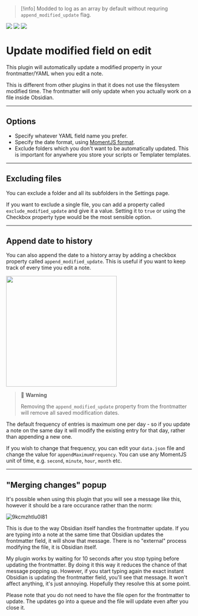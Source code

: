 > [!info]
> Modded to log as an array by default without requring `append_modified_update` flag.

![](https://img.shields.io/github/license/alangrainger/obsidian-frontmatter-modified-date) ![](https://img.shields.io/github/v/release/alangrainger/obsidian-frontmatter-modified-date?style=flat-square) ![](https://img.shields.io/github/downloads/alangrainger/obsidian-frontmatter-modified-date/total)

# Update modified field on edit

This plugin will automatically update a modified property in your frontmatter/YAML when you edit a note.

This is different from other plugins in that it does not use the filesystem modified time. The frontmatter will only update when you actually work on a file inside Obsidian.

---

## Options

- Specify whatever YAML field name you prefer.
- Specify the date format, using [MomentJS format](https://momentjs.com/docs/#/displaying/format/).
- Exclude folders which you don't want to be automatically updated. This is important for anywhere you store your scripts or Templater templates.

---

## Excluding files

You can exclude a folder and all its subfolders in the Settings page.

If you want to exclude a single file, you can add a property called `exclude_modified_update` and give it a value. Setting it to `true` or using the Checkbox property type would be the most sensible option.

---

## Append date to history

You can also append the date to a history array by adding a checkbox property called `append_modified_update`. This is useful if you want to keep track of every time you edit a note.

<img src="https://github.com/alangrainger/obsidian-frontmatter-modified-date/assets/16197738/131aae77-28b0-4f6b-a573-b86eafe4bfe1" width="300">

> 🚩 **Warning** 
> 
> Removing the `append_modified_update` property from the frontmatter will remove all saved modification dates.

The default frequency of entries is maximum one per day - so if you update a note on the same day it will modify the existing entry for that day, rather than appending a new one.

If you wish to change that frequency, you can edit your `data.json` file and change the value for `appendMaximumFrequency`. You can use any MomentJS unit of time, e.g. `second`, `minute`, `hour`, `month` etc.

---

## "Merging changes" popup

It's possible when using this plugin that you will see a message like this, however it should be a rare occurance rather than the norm:

![9kcmzhtlu0l81](https://github.com/alangrainger/obsidian-frontmatter-modified-date/assets/16197738/841e085a-b681-4d5e-ae15-8657b77b048b)

This is due to the way Obsidian itself handles the frontmatter update. If you are typing into a note at the same time that Obsidian updates the frontmatter field, it will show that message. There is no "external" process modifying the file, it is Obsidian itself.

My plugin works by waiting for 10 seconds after you stop typing before updating the frontmatter. By doing it this way it reduces the chance of that message popping up. However, if you start typing again the exact instant Obsidian is updating the frontmatter field, you'll see that message. It won't affect anything, it's just annoying. Hopefully they resolve this at some point.

Please note that you do not need to have the file open for the frontmatter to update. The updates go into a queue and the file will update even after you close it.
